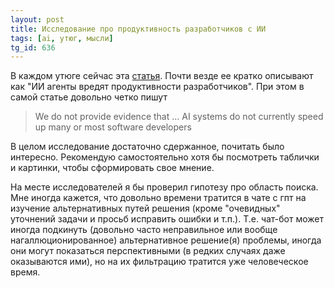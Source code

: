 ```yaml
---
layout: post
title: Исследование про продуктивность разработчиков с ИИ
tags: [ai, утюг, мысли]
tg_id: 636
---
```

В каждом утюге сейчас эта [статья](https://metr.org/blog/2025-07-10-early-2025-ai-experienced-os-dev-study/). Почти везде ее кратко описывают как "ИИ агенты вредят продуктивности разработчиков". При этом в самой статье довольно четко пишут

> We do not provide evidence that ... AI systems do not currently speed up many or most software developers

В целом исследование достаточно сдержанное, почитать было интересно. Рекомендую самостоятельно хотя бы посмотреть таблички и картинки, чтобы сформировать свое мнение.

На месте исследователей я бы проверил гипотезу про область поиска. Мне иногда кажется, что довольно времени тратится в чате с гпт на изучение альтернативных путей решения (кроме "очевидных" уточнений задачи и просьб исправить ошибки и т.п.). Т.е. чат-бот может иногда подкинуть (довольно часто неправильное или вообще нагаллюционированное) альтернативное решение(я) проблемы, иногда они могут показаться перспективными (в редких случаях даже оказываются ими), но на их фильтрацию тратится уже человеческое время.
